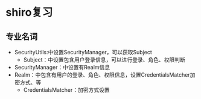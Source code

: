 # shiro复习
## **专业名词**
   - SecurityUtils:中设置SecurityManager，可以获取Subject  
        - Subject：中设置包含用户登录信息，可以进行登录、角色、权限判断
   - SecurityManager：中设置有Realm信息
   - Realm：中包含有用户的登录、角色、权限信息，设置CredentialsMatcher加密方式、等
        - CredentialsMatcher：加密方式设置






















